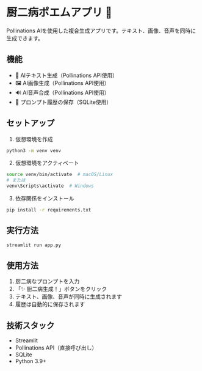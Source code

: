 # 厨二病ポエムアプリ 🎨

Pollinations AIを使用した複合生成アプリです。テキスト、画像、音声を同時に生成できます。

## 機能

- 📝 AIテキスト生成（Pollinations API使用）
- 🖼 AI画像生成（Pollinations API使用）
- 🔊 AI音声合成（Pollinations API使用）
- 💾 プロンプト履歴の保存（SQLite使用）

## セットアップ

1. 仮想環境を作成
```bash
python3 -m venv venv
```

2. 仮想環境をアクティベート
```bash
source venv/bin/activate  # macOS/Linux
# または
venv\Scripts\activate  # Windows
```

3. 依存関係をインストール
```bash
pip install -r requirements.txt
```

## 実行方法

```bash
streamlit run app.py
```

## 使用方法

1. 厨二病なプロンプトを入力
2. 「✨ 厨二病生成！」ボタンをクリック
3. テキスト、画像、音声が同時に生成されます
4. 履歴は自動的に保存されます

## 技術スタック

- Streamlit
- Pollinations API（直接呼び出し）
- SQLite
- Python 3.9+

